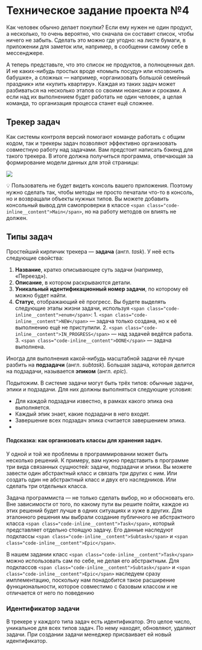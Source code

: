 # Техническое задание проекта №4

Как человек обычно делает покупки? Если ему нужен не один продукт, а несколько, то очень вероятно, что сначала он составит список, чтобы ничего не забыть. Сделать это можно где угодно: на листе бумаги, в приложении для заметок или, например, в сообщении самому себе в мессенджере.

А теперь представьте, что это список не продуктов, а полноценных дел. И не каких-нибудь простых вроде «помыть посуду» или «позвонить бабушке», а сложных — например, «организовать большой семейный праздник» или «купить квартиру». Каждая из таких задач может разбиваться на несколько этапов со своими нюансами и сроками. А если над их выполнением будет работать не один человек, а целая команда, то организация процесса станет ещё сложнее.

## Трекер задач

Как системы контроля версий помогают команде работать с общим кодом, так и трекеры задач позволяют эффективно организовать совместную работу над задачами. Вам предстоит написать бэкенд для такого трекера. В итоге должна получиться программа, отвечающая за формирование модели данных для этой страницы:

[]()![](https://pictures.s3.yandex.net/resources/Untitled-161_1702397232.png)

💡 Пользователь не будет видеть консоль вашего приложения. Поэтому нужно сделать так, чтобы методы не просто печатали что-то в консоль, но и возвращали объекты нужных типов. Вы можете добавить консольный вывод для самопроверки в класcе `<span class="code-inline__content">Main</span>`, но на работу методов он влиять не должен.

## Типы задач

Простейший кирпичик трекера — **задача** (англ. *task*). У неё есть следующие свойства:

1. **Название**, кратко описывающее суть задачи (например, «Переезд»).
2. **Описание**, в котором раскрываются детали.
3. **Уникальный идентификационный номер задачи**, по которому её можно будет найти.
4. **Статус**, отображающий её прогресс. Вы будете выделять следующие этапы жизни задачи, используя `<span class="code-inline__content">enum</span>`: 1. `<span class="code-inline__content">NEW</span>` — задача только создана, но к её выполнению ещё не приступили. 2. `<span class="code-inline__content">IN_PROGRESS</span>` — над задачей ведётся работа. 3. `<span class="code-inline__content">DONE</span>` — задача выполнена.

Иногда для выполнения какой-нибудь масштабной задачи её лучше разбить на **подзадачи** (англ. *subtask*). Большая задача, которая делится на подзадачи, называется **эпиком** (англ. *epic*).

Подытожим. В системе задачи могут быть трёх типов: обычные задачи, эпики и подзадачи. Для них должны выполняться следующие условия:

* Для каждой подзадачи известно, в рамках какого эпика она выполняется.
* Каждый эпик знает, какие подзадачи в него входят.
* Завершение всех подзадач эпика считается завершением эпика.
*

#### Подсказка: как организовать классы для хранения задач.

У одной и той же проблемы в программировании может быть несколько решений. К примеру, вам нужно представить в программе три вида связанных сущностей: задачи, подзадачи и эпики. Вы можете завести один абстрактный класс и связать три других с ним. Или создать один не абстрактный класс и двух его наследников. Или сделать три отдельных класса.

Задача программиста — не только сделать выбор, но и обосновать его. Вне зависимости от того, по какому пути вы решите пойти, каждое из этих решений будет лучше в одних ситуациях и хуже в других.  Для эталонного решения мы выбрали создание публичного не абстрактного класса `<span class="code-inline__content">Task</span>`, который представляет отдельно стоящую задачу. Его данные наследуют подклассы `<span class="code-inline__content">Subtask</span>` и `<span class="code-inline__content">Epic</span>`.

В нашем задании класс `<span class="code-inline__content">Task</span>` можно использовать сам по себе, не делая его абстрактным. Для подклассов `<span class="code-inline__content">Subtask</span>` и `<span class="code-inline__content">Epic</span>` наследуем сразу имплементацию, поскольку нам понадобится такое расширение функциональности, которое совместимо с базовым классом и не отличается от него по поведению


### Идентификатор задачи

В трекере у каждого типа задач есть идентификатор. Это целое число, уникальное для всех типов задач. По нему находят, обновляют, удаляют задачи. При создании задачи менеджер присваивает ей новый идентификатор.
